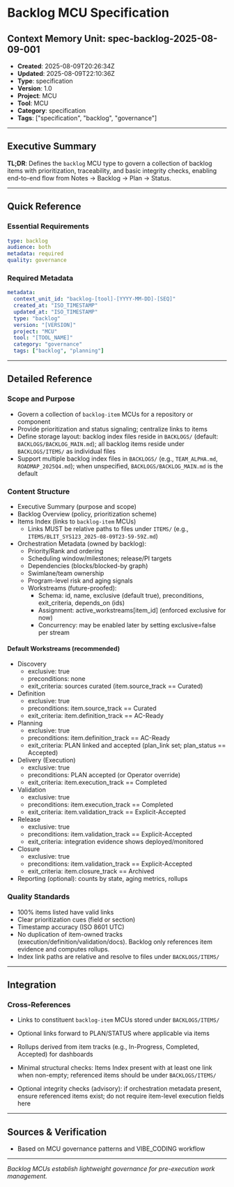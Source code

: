 # Backlog MCU Specification

## Context Memory Unit: spec-backlog-2025-08-09-001
- **Created**: 2025-08-09T20:26:34Z
- **Updated**: 2025-08-09T22:10:36Z
- **Type**: specification
- **Version**: 1.0
- **Project**: MCU
- **Tool**: MCU
- **Category**: specification
- **Tags**: ["specification", "backlog", "governance"]

---

## Executive Summary

**TL;DR**: Defines the `backlog` MCU type to govern a collection of backlog items with prioritization, traceability, and basic integrity checks, enabling end-to-end flow from Notes → Backlog → Plan → Status.

---

## Quick Reference

### Essential Requirements
```yaml
type: backlog
audience: both
metadata: required
quality: governance
```

### Required Metadata
```yaml
metadata:
  context_unit_id: "backlog-[tool]-[YYYY-MM-DD]-[SEQ]"
  created_at: "ISO_TIMESTAMP"
  updated_at: "ISO_TIMESTAMP"
  type: "backlog"
  version: "[VERSION]"
  project: "MCU"
  tool: "[TOOL_NAME]"
  category: "governance"
  tags: ["backlog", "planning"]
```

---

## Detailed Reference

### Scope and Purpose
- Govern a collection of `backlog-item` MCUs for a repository or component
- Provide prioritization and status signaling; centralize links to items
- Define storage layout: backlog index files reside in `BACKLOGS/` (default: `BACKLOGS/BACKLOG_MAIN.md`); all backlog items reside under `BACKLOGS/ITEMS/` as individual files
 - Support multiple backlog index files in `BACKLOGS/` (e.g., `TEAM_ALPHA.md`, `ROADMAP_2025Q4.md`); when unspecified, `BACKLOGS/BACKLOG_MAIN.md` is the default

### Content Structure
- Executive Summary (purpose and scope)
- Backlog Overview (policy, prioritization scheme)
- Items Index (links to `backlog-item` MCUs)
  - Links MUST be relative paths to files under `ITEMS/` (e.g., `ITEMS/BLIT_SYS123_2025-08-09T23-59-59Z.md`)
- Orchestration Metadata (owned by backlog):
  - Priority/Rank and ordering
  - Scheduling window/milestones; release/PI targets
  - Dependencies (blocks/blocked-by graph)
  - Swimlane/team ownership
  - Program-level risk and aging signals
  - Workstreams (future-proofed):
    - Schema: id, name, exclusive (default true), preconditions, exit_criteria, depends_on (ids)
    - Assignment: active_workstreams[item_id] (enforced exclusive for now)
    - Concurrency: may be enabled later by setting exclusive=false per stream

#### Default Workstreams (recommended)

- Discovery
  - exclusive: true
  - preconditions: none
  - exit_criteria: sources curated (item.source_track == Curated)
- Definition
  - exclusive: true
  - preconditions: item.source_track == Curated
  - exit_criteria: item.definition_track == AC-Ready
- Planning
  - exclusive: true
  - preconditions: item.definition_track == AC-Ready
  - exit_criteria: PLAN linked and accepted (plan_link set; plan_status == Accepted)
- Delivery (Execution)
  - exclusive: true
  - preconditions: PLAN accepted (or Operator override)
  - exit_criteria: item.execution_track == Completed
- Validation
  - exclusive: true
  - preconditions: item.execution_track == Completed
  - exit_criteria: item.validation_track == Explicit-Accepted
- Release
  - exclusive: true
  - preconditions: item.validation_track == Explicit-Accepted
  - exit_criteria: integration evidence shows deployed/monitored
- Closure
  - exclusive: true
  - preconditions: item.validation_track == Explicit-Accepted
  - exit_criteria: item.closure_track == Archived
- Reporting (optional): counts by state, aging metrics, rollups

### Quality Standards
- 100% items listed have valid links
- Clear prioritization cues (field or section)
- Timestamp accuracy (ISO 8601 UTC)
- No duplication of item-owned tracks (execution/definition/validation/docs). Backlog only references item evidence and computes rollups.
 - Index link paths are relative and resolve to files under `BACKLOGS/ITEMS/`

---

## Integration

### Cross-References
- Links to constituent `backlog-item` MCUs stored under `BACKLOGS/ITEMS/`
- Optional links forward to PLAN/STATUS where applicable via items
- Rollups derived from item tracks (e.g., In-Progress, Completed, Accepted) for dashboards

- Minimal structural checks: Items Index present with at least one link when non-empty; referenced items should be under `BACKLOGS/ITEMS/`
- Optional integrity checks (advisory): if orchestration metadata present, ensure referenced items exist; do not require item-level execution fields here

---

## Sources & Verification
- Based on MCU governance patterns and VIBE_CODING workflow

---

*Backlog MCUs establish lightweight governance for pre-execution work management.*
